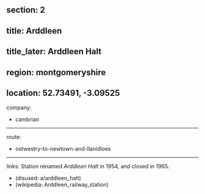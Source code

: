 section: 2
----
title: Arddleen
----
title_later: Arddleen Halt
----
region: montgomeryshire
----
location: 52.73491, -3.09525
----
company:
- cambrian
----
route:
- ostwestry-to-newtown-and-llanidloes
----
links:
Station renamed *Arddleen Halt* in 1954, and closed in 1965.
- (disused: a/arddleen_halt)
- (wikipedia: Arddleen_railway_station)
